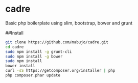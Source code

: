 # cadre
Basic php boilerplate using slim, bootstrap, bower and grunt

##Install

```bash
git clone https://github.com/mabujo/cadre.git
cd cadre
sudo npm install -g grunt-cli
sudo npm install -g bower
sudo npm install
bower install
curl -sS https://getcomposer.org/installer | php
php composer.phar update
```

